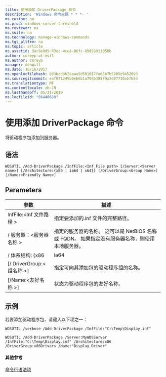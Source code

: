 ```yaml
---
title: 使用添加 DriverPackage 命令
description: 'Windows 命令主题 * * *- '
ms.custom: na
ms.prod: windows-server-threshold
ms.reviewer: na
ms.suite: na
ms.technology: manage-windows-commands
ms.tgt_pltfrm: na
ms.topic: article
ms.assetid: 3ac9e8d5-63ec-4ce8-86fc-85d28011050b
author: coreyp-at-msft
ms.author: coreyp
manager: dongill
ms.date: 10/16/2017
ms.openlocfilehash: 893bcd3b28aaa5d501017fe65b7b5205e9452693
ms.sourcegitcommit: eaf071249b6eb6b1a758b38579a2d87710abfb54
ms.translationtype: MT
ms.contentlocale: zh-CN
ms.lasthandoff: 05/31/2019
ms.locfileid: "66440688"
---
```

# <a name="using-the-add-driverpackage-command"></a>使用添加 DriverPackage 命令



将驱动程序包添加到服务器。

## <a name="syntax"></a>语法

```
WDSUTIL /Add-DriverPackage /InfFile:<Inf File path> [/Server:<Server name>] [/Architecture:{x86 | ia64 | x64}] [/DriverGroup:<Group Name>] [/Name:<Friendly Name>]
```

## <a name="parameters"></a>Parameters

|          参数           |                                                              描述                                                              |
|------------------------------|---------------------------------------------------------------------------------------------------------------------------------------|
|   InfFile:\<Inf 文件路径 >   |                                           指定要添加的.inf 文件的完整路径。                                            |
|    / 服务器：\<服务器名称 >    | 指定的服务器的名称。 这可以是 NetBIOS 名称或 FQDN。 如果指定没有服务器名称，则使用本地服务器。 |
|      / 体系结构: {x86      |                                                                 ia64                                                                  |
| [/ DriverGroup:\<组名称 >] |                             指定可向其添加包的驱动程序组的名称。                              |
|   [/Name:\<友好名称 >]   |                                           状态为驱动程序包的友好名称。                                            |

## <a name="BKMK_examples"></a>示例

若要添加驱动程序包，请键入以下项之一：
```
WDSUTIL /verbose /Add-DriverPackage /InfFile:"C:\Temp\Display.inf"
```
```
WDSUTIL /Add-DriverPackage /Server:MyWDSServer /InfFile:"C:\Temp\Display.inf" /Architecture:x86 /DriverGroup:x86Drivers /Name:"Display Driver"
```

#### <a name="additional-references"></a>其他参考

[命令行语法项](command-line-syntax-key.md)

